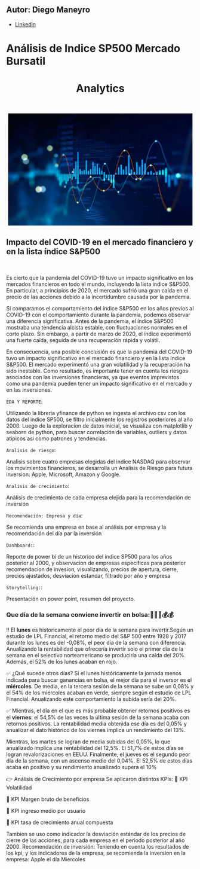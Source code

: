 
## Autor: Diego Maneyro

- [Linkedin](https://www.linkedin.com/in/diego-maneyro/)



# Análisis de Indice SP500 Mercado Bursatil

<h1 align=center> Analytics </h1>
</br>
<p align="center">
<img src="https://github.com/diegomaneyro/Analytics/blob/main/imagenes/Analytics.jpeg"  height=300>
</p>



## **Impacto del COVID-19 en el mercado financiero y en la lista índice S&P500**
</br>


Es cierto que la pandemia del COVID-19 tuvo un impacto significativo en los mercados financieros en todo el mundo, incluyendo la lista índice S&P500. En particular, a principios de 2020, el mercado sufrió una gran caída en el precio de las acciones debido a la incertidumbre causada por la pandemia.


Si comparamos el comportamiento del índice S&P500 en los años previos al COVID-19 con el comportamiento durante la pandemia, podemos observar una diferencia significativa. Antes de la pandemia, el índice S&P500 mostraba una tendencia alcista estable, con fluctuaciones normales en el corto plazo. Sin embargo, a partir de marzo de 2020, el índice experimentó una fuerte caída, seguida de una recuperación rápida y volátil.


En consecuencia, una posible conclusión es que la pandemia del COVID-19 tuvo un impacto significativo en el mercado financiero y en la lista índice S&P500. El mercado experimentó una gran volatilidad y la recuperación ha sido inestable. Como resultado, es importante tener en cuenta los riesgos asociados con las inversiones financieras, ya que eventos imprevistos como una pandemia pueden tener un impacto significativo en el mercado y en las inversiones.




`EDA Y REPORTE`:

 Utilizando la libreria yfinance de python se ingesta el archivo csv con los datos del indice SP500, se filtro inicialmente los registros posteriores al año 2000.
 Luego de la exploracion de datos inicial, se visualiza con matplotlib y seaborn de python, para buscar correlación de variables, outliers y datos atipicos asi como patrones y tendencias.


`Analisis de riesgo`:

Analisis sobre cuatro empresas elegidas del indice NASDAQ para observar los movimientos financieros, se desarrolla un Analisis de Riesgo para futura inversion: Apple, Microsoft, Amazon y Google.


`Analisis de crecimiento`:

 Análisis de crecimiento de cada empresa elejida para la recomendación de inversión


`Recomendación: Empresa y día`:


Se recomienda una empresa en base al análisis por empresa y la recomendación del día par la inversión

`Dashboard:`:

 Reporte de power bi de un historico del indice SP500 para los años posterior al 2000, y observacion de empresas especificas para posterior recomendacion de invesion, visualizando, precios de apertura, cierre, precios ajustados, desviacion estandar, filtrado por año y empresa
 
`Storytelling:`:

Presentación en power point, resumen del proyecto.


### Que día de la semana conviene invertir en bolsa::rocket::rocket::rocket::moneybag::moneybag:

:bangbang:
El **lunes** es historicamente el peor dia de la semana para invertir.Según un estudio de LPL Financial, el retorno medio del S&P 500 entre 1928 y 2017 durante los lunes es del -0,08%, el peor día de la semana con diferencia. Anualizando la rentabilidad que ofrecería invertir solo el primer día de la semana en el selectivo norteamericano se produciría una caída del 20%. Además, el 52% de los lunes acaban en rojo. 


:white_check_mark:
¿Qué sucede otros días?
Si el lunes históricamente la jornada menos indicada para buscar ganancias en bolsa, el mejor día para el inversor es el **miércoles**. De media, en la tercera sesión de la semana se sube un 0,08% y el 54% de los miércoles acaban en verde, siempre según el estudio de LPL Financial. Anualizando este comportamiento la subida sería del 20%.


:white_check_mark:
Mientras, el día en el que es más probable obtener retornos positivos es el **viernes**: el 54,5% de las veces la última sesión de la semana acaba con retornos positivos. La rentabilidad media obtenida ese día es del 0,05% y anualizar el dato histórico de los viernes implica un rendimiento del 13%.


Mientras, los martes se logran de media subidas del 0,05%, lo que anualizado implica una rentabilidad del 12,5%. El 51,7% de estos días se logran revalorizaciones en EEUU. Finalmente, el jueves es el segundo peor día de la semana, con un ascenso medio del 0,04%. El 52,5% de estos días acaba en positivo y su rendimiento anualizado supera el 10%



👉 Análisis de Crecimiento por empresa
Se aplicaron distintos KPIs:
📌 KPI Volatilidad

📌 KPI Margen bruto de beneficios

📌 KPI ingreso medio por usuario

📌 KPI tasa de crecimiento anual compuesta


Tambien se uso como indicador la desviación estándar de los precios de cierre de las acciones, para cada empresa en el periodo posterior al año 2000.
Recomendación de inversión: Teniendo en cuenta los resultados de los kpi, y los indicadores de la empresa, se recomienda la inversion en la empresa: Apple el día Miercoles


